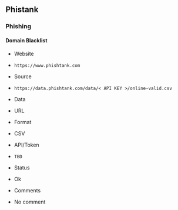 ## Phistank

### Phishing

#### Domain Blacklist
>
* Website
 - `https://www.phishtank.com`
* Source
 - `https://data.phishtank.com/data/< API KEY >/online-valid.csv`
* Data
 - URL
* Format
 - CSV
* API/Token
 - `TBD`
* Status
 - Ok
* Comments
 - No comment
